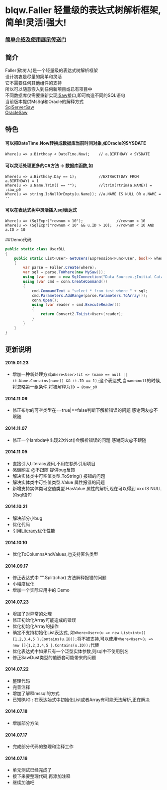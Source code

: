 # blqw.Faller 轻量级的表达式树解析框架,简单!灵活!强大!

### [简单介绍及使用展示传送门](http://www.cnblogs.com/blqw/p/Faller.html)

## 简介  
Faller(砍树人)是一个轻量级的表达式树解析框架  
设计初衷是尽量的简单和灵活  
它不需要任何其他组件的支持  
所以可以随意嵌入到任何新项目或已有项目中  
不同数据库仅需要重新实现[ISaw](https://coding.net/u/blqw/p/blqw-Faller/git/blob/master/blqw.Faller/interface/ISaw.cs)接口,即可构造不同的SQL语句  
当前版本提供MsSql和Oracle的解释方式  
[SqlServerSaw](https://coding.net/u/blqw/p/blqw-Faller/git/blob/master/blqw.Faller/implement/SqlServerSaw.cs)  
[OracleSaw](https://coding.net/u/blqw/p/blqw-Faller/git/blob/master/blqw.Faller/implement/OracleSaw.cs)  

## 特色  
#### 可以把DateTime.Now转换成数据库当前时间对象,如Oracle的SYSDATE  

    Where(u => u.Birthday < DateTime.Now);    // a.BIRTHDAY < SYSDATE  

#### 可以灵活处理更多的C#方法 -> 数据库函数,如  

    Where(u => u.Birthday.Day == 1);          //EXTRACT(DAY FROM a.BIRTHDAY) = 1  
    Where(u => u.Name.Trim() == "");          //ltrim(rtrim(a.NAME)) = :saw_p0  
    Where(u => string.IsNullOrEmpty(u.Name)); //a.NAME IS NULL OR a.NAME = ''  

#### 可以在表达式树中灵活插入sql表达式  

    Where(u => (SqlExpr)"rownum < 10");               //rownum < 10   
    Where(u => (SqlExpr)"rownum < 10" && u.ID > 10);  //rownum < 10 AND a.ID > 10  


##Demo代码  
```csharp
public static class UserBLL
{
    public static List<User> GetUsers(Expression<Func<User, bool>> where)
    {
        var parse = Faller.Create(where);
        var sql = parse.ToWhere(new MySaw());
        using (var conn = new SqlConnection("Data Source=.;Initial Catalog=Test;Integrated Security=True"))
        using (var cmd = conn.CreateCommand())
        {
            cmd.CommandText = "select * from test where " + sql;
            cmd.Parameters.AddRange(parse.Parameters.ToArray());
            conn.Open();
            using (var reader = cmd.ExecuteReader())
            {
                return Convert2.ToList<User>(reader);
            }
        }
    }
}
```

  
## 更新说明  
#### 2015.01.23
* 增加一种新处理方式`Where<User>(it => (name == null || it.Name.Contains(name)) && it.ID == 1);`这个表达式,当`name=null`的时候,将忽略第一组条件,将被解释为`ID = @saw_p0` 


#### 2014.11.09
* 修正布尔的可空类型在==true|==false判断下解析错误的问题 感谢网友@不跟随

#### 2014.11.07
* 修正一个lambda中出现2次Not()会解析错误的问题 感谢网友@不跟随

#### 2014.11.05
* 直接引入Literacy源码,不用在额外引用项目
* 感谢网友 @不跟随 提供bug反馈
* 解决实体类中可空值类型.ToString() 报错的问题
* 解决实体类中可空值类型.Value 属性报错的问题
* 新增支持实体类可空值类型.HasValue 属性的解析,现在可以得到 xxx IS NULL 的sql语句

#### 2014.10.21
* 解决部分小bug
* 优化代码
* 引用[Literacy](https://coding.net/u/blqw/p/blqw-Literacy)优化性能

#### 2014.10.10
* 优化ToColumnsAndValues,也支持匿名类型

#### 2014.09.17
* 修正表达式中 "".Split(char) 方法解释报错的问题  
* 小幅度优化
* 增加一个实际应用中的 Demo

#### 2014.07.23  
* 增加了对异常的处理
* 修正初始化Array可能造成的错误
* 优化初始化Array的操作
* 确定不支持初始化List表达式, 如`Where<User>(u => new List<int>() {1,2,3,4,5 }.Contains(u.ID));`将不被支持,可以使用`Where<User>(u => new []{1,2,3,4,5 }.Contains(u.ID));`代替  
* 优化表达式中如果只有一个泛型实体参数,则sql中不使用别名
* 修正SawDust类型的值嵌套可能带来的问题

#### 2014.07.22  
* 整理代码  
* 完善注释  
* 增加了解释mssql的方式  
* 已知BUG : 在表达始式中初始化List或者Array有可能无法解析,正在解决

#### 2014.07.18  
* 增加部分方法  

#### 2014.07.17  
* 完成部分代码的整理和注释工作  

#### 2014.07.16  
* 单元测试已经完成了  
* 接下来要整理代码,再添加注释  
* 继续加油吧  

